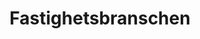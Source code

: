 ---
templateKey: vertical-page
title: Fastighetsbranschen
description: >-
  Som du ved, findes der en del udfordringer i ejendomsbranchen.
  Udlejningsgæster har høje forventninger til serviceniveauet, samtidig med at
  informationsstrukturen ofte er kompleks. Ejendomssystemer løser meget, men de
  er oftest ikke tilstrækkeligt enkle til at kunne håndtere alle kunderelationer
  og sager på effektiv vis.
hero:
  heading: "Ett CRM du vill flytta till"
  image:
    image: "/real-estate-crm.png"
    alt: Ett CRM du vill flytta till

  list: 
    - listObject: >-
        Få en samlad bild av hyresgäster, hyresobjekt, fastigheter och kontrakt.
    - listObject: Samla arbetsorder och ärenden i ett gemensamt, lättanvänt flöde.
    - listObject: Publicera lediga objekt på nätet, direkt från Lime CRM.
    - listObject: …och mycket mer.

references:
  - image1:
      alt: Skandia Fastigheter logo
      image: /skandia-fastigheter-logo.png
  - image1:
      alt: Castellum logo
      image: /castellum-logo.png
  - image1:
      alt: Svenska Bostäder logo
      image: /svenska-bostader.png
  - image1:
      alt: Fabege logo
      image: /fabege-logo.png
  - image1:
      alt: Familjebostäder logo
      image: /familjebostader-logo.png

features:
  blurbs:
    - image1:
        alt:  
        image: "/apartment.svg"
      rubrik: Kund- och fastighetsöversikt

      text: >-
        Koppla ditt fastighetssystem till Lime CRM och samla all information du behöver för att på bästa sätt hantera ärenden och vårda relationerna. Här är allt lätt att hitta!

    - image1:
        alt: aaaaa
        image: "/contract-job.svg"
      rubrik: Kundvård och uthyrning

      text: >-
        Förenkla det dagliga arbetet med befintliga och potentiella kunder. Med Lime CRM har du koll på dina hyresgäster och prospekt, samt får hjälp att jobba proaktivt.

    - image1:
        alt: gggg
        image: "/technology-items.svg"
      rubrik: Publicering av annonser

      text: >-
        Publicera snabbt lediga objekt där du önskar, direkt från Lime CRM. Exempelvis på din webbplats, Objektvision eller Newst. Intresseanmälningarna landar sedan i systemet.

    - image1:
        alt: ffff
        image: "/report-card.svg"
      rubrik: Teknisk förvaltning och ärenden

      text: >-
        En fråga om senaste hyresavin, en kran som läcker eller ett jobb till en underentreprenör – i Lime CRM hanterar du enkelt alla ärenden, arbetsorder och det planerade underhållet.

  heading: Lime CRM för fastighetsbranschen


usp:
  heading: När ditt fastighetssystem inte duger
  image1:
    alt: En bild på Lime CRM
    image: "./crm-screenshot.png"
  string: Kom igång nu
  text: >-
    Som du vet så finns det en del utmaningar i fastighetsbranschen. Hyresgäster har höga förväntningar på servicenivå, samtidigt som informationsstrukturen ofta är komplex. Fastighetssystemen löser mycket, men de är oftast inte tillräckligt enkla för att effektivt hantera alla kundrelationer och ärenden. Det är här Lime CRM kommer in i bilden.

addon:
  href: /addons/#newsletter
  heading: Bättre kont(r)akt med hyresgäster och köpare
  content: Bygg en närmare relation till dina hyresgäster eller köpare av kommande nyproduktion genom relevanta utskick. Med Newsletter add-on till Lime CRM är det enkelt att skapa nischade mottagarlistor och att kommunicera rätt sak till rätt person. Så att du i slutändan kan förlänga, behålla eller teckna fler kontrakt.
  button: Läs mer om Newsletter och våra andra add-ons
  image: /addon.png

caseStudy:
  heading: Lyssna på din branschkollega!
  quote: 
    "“Lime CRM kändes direkt som ett modernt, snabbt och mycket smidigt verktyg. Dessutom kände vi att Lime som företag förstod vår verksamhet, gav oss mycket god input, och framförallt: de sålde ett färdigt system, inte en massa konsulttimmar”"
  quotee: Peter Sandell, sälj- och avtalsansvarig på HSB Malmö
  button: Läs mer
  href: /kunder/hsb
  image1:
    alt: HSB Malmö är en av våra nöjda kunder
    image: /hsb-card.jpg

contact:
  heading: CRM-experter utan fasad
  content:
    Vi har många fastighetslösningar i bakfickan och vet vad som krävs för att du ska få en enklare vardag – oavsett om du arbetar på ett kommunalt bostadsbolag, ett kommersiellt fastighetsbolag eller ett bostadsutvecklingsbolag. Vi hjälper dig gärna.
  button: Kontakta Jonas
  href: "mailto:jonas.jakobsson@lime.tech"
  image1:
    image: "./kontakta-jonas.png"
    alt: Jonas Jakobsson Lime CRM

download:
  heading: Bli en expert du också
  content: Med mer än 25 års erfarenhet kan vi det mesta om ärendehantering, säljstöd och annat inom CRM. Och vi delar gärna vår kunskap med dig! I våra posters kan du till exempel läsa mer om hur ett CRM-system förenklar din vardag och hur du lyckas med ditt CRM-projekt. Allt är gratis, så klart.
  image1:
    alt: Lyckas med din e-postmarknadsföring
    image: /poster-magenta.jpg
  leftButton:
    cta: Nedladdningsbart material
    href: /resurser
  rightButton:
    cta: CRM-bloggen
    href: https://blogg.lime-crm.se


---
